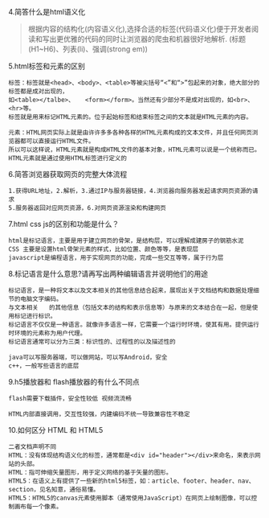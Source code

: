 4.简答什么是html语义化

>根据内容的结构化(内容语义化),选择合适的标签(代码语义化)便于开发者阅读和写出更优雅的代码的同时让浏览器的爬虫和机器很好地解析.
>(标题(H1~H6)、列表(li)、强调(strong em))

5.html标签和元素的区别

	标签：标签就是<head>、<body>、<table>等被尖括号“<”和“>”包起来的对象，绝大部分的标签都是成对出现的，
	如<table></talbe>、	<form></form>。当然还有少部分不是成对出现的，如<br>、<hr>等。 
	标签就是用来标记HTML元素的。位于起始标签和结束标签之间的文本就是HTML元素的内容。
	
	元素：HTML网页实际上就是由许许多多各种各样的HTML元素构成的文本文件，并且任何网页浏览器都可以直接运行HTML文件。
	所以可以这样说，HTML元素就是构成HTML文件的基本对象，HTML元素可以说是一个统称而已。
	HTML元素就是通过使用HTML标签进行定义的
6.简答浏览器获取网页的完整大体流程
	
	1.获得URL地址，2.解析，3.通过IP与服务器链接，4.浏览器向服务器发起请求网页资源的请求
	5.服务器返回对应网页资源，6.对网页资源渲染和构建网页
	
7.html css js的区别和功能是什么？
	
	html是标记语言，主要是用于建立网页的骨架，是结构层，可以理解成建房子的钢筋水泥
	CSS 主要是设置html骨架元素的样式，比如位置、颜色等等，是表现层
	javascript是编程语言，用于实现网页的功能，完成一些交互等等，属于行为层
	
8.标记语言是什么意思?请再写出两种编辑语言并说明他们的用途

	标记语言，是一种将文本以及文本相关的其他信息结合起来，展现出关于文档结构和数据处理细节的电脑文字编码。
	与文本相关	的其他信息（包括文本的结构和表示信息等）与原来的文本结合在一起，但是使用标记进行标识。
	标记语言不仅仅是一种语言。就像许多语言一样，它需要一个运行时环境，使其有用。提供运行时环境的元素称为用户代理。
	标记语言通常可以分为三类：标识性的、过程性的以及描述性的
	
	java可以写服务器端，可以做网站，可以写Android，安全
	c++，一般写些语言的底层

9.h5播放器和 flash播放器的有什么不同点

	flash需要下载插件，安全性较低 视频流流畅 
	
	HTML内部直接调用，交互性较强，内建编码不统一导致兼容性不稳定


10.如何区分 HTML 和 HTML5
	
	二者文档声明不同
	HTML：没有体现结构语义化的标签，通常都是<div id="header"></div>来命名，来表示网站的头部。
	HTML：指可伸缩矢量图形，用于定义网络的基于矢量的图形。
	HTML5：在语义上有提供了一些新的html5标签，如：article、footer、header、nav、section，见名知意，通俗易懂。
	HTML5：HTML5的canvas元素使用脚本（通常使用JavaScript）在网页上绘制图像，可以控制画布每一个像素。